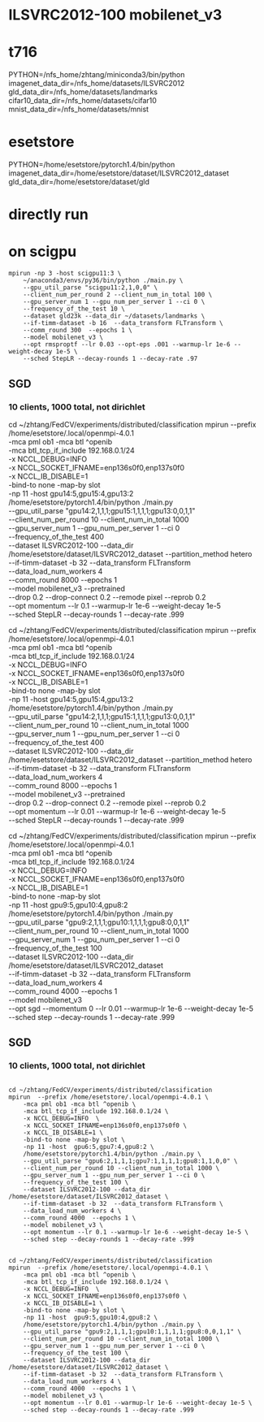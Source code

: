 # ILSVRC2012-100  mobilenet_v3

# t716
PYTHON=/nfs_home/zhtang/miniconda3/bin/python
imagenet_data_dir=/nfs_home/datasets/ILSVRC2012
gld_data_dir=/nfs_home/datasets/landmarks
cifar10_data_dir=/nfs_home/datasets/cifar10
mnist_data_dir=/nfs_home/datasets/mnist

# esetstore
PYTHON=/home/esetstore/pytorch1.4/bin/python
imagenet_data_dir=/home/esetstore/dataset/ILSVRC2012_dataset
gld_data_dir=/home/esetstore/dataset/gld


# directly run
# on scigpu
```
mpirun -np 3 -host scigpu11:3 \
    ~/anaconda3/envs/py36/bin/python ./main.py \
    --gpu_util_parse "scigpu11:2,1,0,0" \
    --client_num_per_round 2 --client_num_in_total 100 \
    --gpu_server_num 1 --gpu_num_per_server 1 --ci 0 \
    --frequency_of_the_test 10 \
    --dataset gld23k --data_dir ~/datasets/landmarks \
    --if-timm-dataset -b 16  --data_transform FLTransform \
    --comm_round 300  --epochs 1 \
    --model mobilenet_v3 \
    --opt rmsproptf --lr 0.03 --opt-eps .001 --warmup-lr 1e-6 --weight-decay 1e-5 \
    --sched StepLR --decay-rounds 1 --decay-rate .97
```

## SGD
### 10 clients, 1000 total, not dirichlet
cd ~/zhtang/FedCV/experiments/distributed/classification
mpirun  --prefix /home/esetstore/.local/openmpi-4.0.1 \
    -mca pml ob1 -mca btl ^openib \
    -mca btl_tcp_if_include 192.168.0.1/24 \
    -x NCCL_DEBUG=INFO  \
    -x NCCL_SOCKET_IFNAME=enp136s0f0,enp137s0f0 \
    -x NCCL_IB_DISABLE=1 \
    -bind-to none -map-by slot \
    -np 11 -host  gpu14:5,gpu15:4,gpu13:2 \
    /home/esetstore/pytorch1.4/bin/python ./main.py \
    --gpu_util_parse "gpu14:2,1,1,1;gpu15:1,1,1,1;gpu13:0,0,1,1" \
    --client_num_per_round 10 --client_num_in_total 1000 \
    --gpu_server_num 1 --gpu_num_per_server 1 --ci 0 \
    --frequency_of_the_test 400 \
    --dataset ILSVRC2012-100 --data_dir /home/esetstore/dataset/ILSVRC2012_dataset --partition_method hetero \
    --if-timm-dataset -b 32  --data_transform FLTransform \
    --data_load_num_workers 4 \
    --comm_round 8000  --epochs 1 \
    --model mobilenet_v3 --pretrained \
    --drop 0.2 --drop-connect 0.2 --remode pixel --reprob 0.2 \
    --opt momentum --lr 0.1 --warmup-lr 1e-6 --weight-decay 1e-5 \
    --sched StepLR --decay-rounds 1 --decay-rate .999

cd ~/zhtang/FedCV/experiments/distributed/classification
mpirun  --prefix /home/esetstore/.local/openmpi-4.0.1 \
    -mca pml ob1 -mca btl ^openib \
    -mca btl_tcp_if_include 192.168.0.1/24 \
    -x NCCL_DEBUG=INFO  \
    -x NCCL_SOCKET_IFNAME=enp136s0f0,enp137s0f0 \
    -x NCCL_IB_DISABLE=1 \
    -bind-to none -map-by slot \
    -np 11 -host  gpu14:5,gpu15:4,gpu13:2 \
    /home/esetstore/pytorch1.4/bin/python ./main.py \
    --gpu_util_parse "gpu14:2,1,1,1;gpu15:1,1,1,1;gpu13:0,0,1,1" \
    --client_num_per_round 10 --client_num_in_total 1000 \
    --gpu_server_num 1 --gpu_num_per_server 1 --ci 0 \
    --frequency_of_the_test 400 \
    --dataset ILSVRC2012-100 --data_dir /home/esetstore/dataset/ILSVRC2012_dataset --partition_method hetero \
    --if-timm-dataset -b 32  --data_transform FLTransform \
    --data_load_num_workers 4 \
    --comm_round 8000  --epochs 1 \
    --model mobilenet_v3 --pretrained \
    --drop 0.2 --drop-connect 0.2 --remode pixel --reprob 0.2 \
    --opt momentum --lr 0.01 --warmup-lr 1e-6 --weight-decay 1e-5 \
    --sched StepLR --decay-rounds 1 --decay-rate .999


cd ~/zhtang/FedCV/experiments/distributed/classification
mpirun  --prefix /home/esetstore/.local/openmpi-4.0.1 \
    -mca pml ob1 -mca btl ^openib \
    -mca btl_tcp_if_include 192.168.0.1/24 \
    -x NCCL_DEBUG=INFO  \
    -x NCCL_SOCKET_IFNAME=enp136s0f0,enp137s0f0 \
    -x NCCL_IB_DISABLE=1 \
    -bind-to none -map-by slot \
    -np 11 -host  gpu9:5,gpu10:4,gpu8:2 \
    /home/esetstore/pytorch1.4/bin/python ./main.py \
    --gpu_util_parse "gpu9:2,1,1,1;gpu10:1,1,1,1;gpu8:0,0,1,1" \
    --client_num_per_round 10 --client_num_in_total 1000 \
    --gpu_server_num 1 --gpu_num_per_server 1 --ci 0 \
    --frequency_of_the_test 100 \
    --dataset ILSVRC2012-100 --data_dir /home/esetstore/dataset/ILSVRC2012_dataset \
    --if-timm-dataset -b 32  --data_transform FLTransform \
    --data_load_num_workers 4 \
    --comm_round 4000  --epochs 1 \
    --model mobilenet_v3 \
    --opt sgd --momentum 0  --lr 0.01 --warmup-lr 1e-6 --weight-decay 1e-5 \
    --sched step --decay-rounds 1 --decay-rate .999



## SGD
### 10 clients, 1000 total, not dirichlet
```

cd ~/zhtang/FedCV/experiments/distributed/classification
mpirun  --prefix /home/esetstore/.local/openmpi-4.0.1 \
    -mca pml ob1 -mca btl ^openib \
    -mca btl_tcp_if_include 192.168.0.1/24 \
    -x NCCL_DEBUG=INFO  \
    -x NCCL_SOCKET_IFNAME=enp136s0f0,enp137s0f0 \
    -x NCCL_IB_DISABLE=1 \
    -bind-to none -map-by slot \
    -np 11 -host  gpu6:5,gpu7:4,gpu8:2 \
    /home/esetstore/pytorch1.4/bin/python ./main.py \
    --gpu_util_parse "gpu6:2,1,1,1;gpu7:1,1,1,1;gpu8:1,1,0,0" \
    --client_num_per_round 10 --client_num_in_total 1000 \
    --gpu_server_num 1 --gpu_num_per_server 1 --ci 0 \
    --frequency_of_the_test 100 \
    --dataset ILSVRC2012-100 --data_dir /home/esetstore/dataset/ILSVRC2012_dataset \
    --if-timm-dataset -b 32  --data_transform FLTransform \
    --data_load_num_workers 4 \
    --comm_round 4000  --epochs 1 \
    --model mobilenet_v3 \
    --opt momentum --lr 0.1 --warmup-lr 1e-6 --weight-decay 1e-5 \
    --sched step --decay-rounds 1 --decay-rate .999


cd ~/zhtang/FedCV/experiments/distributed/classification
mpirun  --prefix /home/esetstore/.local/openmpi-4.0.1 \
    -mca pml ob1 -mca btl ^openib \
    -mca btl_tcp_if_include 192.168.0.1/24 \
    -x NCCL_DEBUG=INFO  \
    -x NCCL_SOCKET_IFNAME=enp136s0f0,enp137s0f0 \
    -x NCCL_IB_DISABLE=1 \
    -bind-to none -map-by slot \
    -np 11 -host  gpu9:5,gpu10:4,gpu8:2 \
    /home/esetstore/pytorch1.4/bin/python ./main.py \
    --gpu_util_parse "gpu9:2,1,1,1;gpu10:1,1,1,1;gpu8:0,0,1,1" \
    --client_num_per_round 10 --client_num_in_total 1000 \
    --gpu_server_num 1 --gpu_num_per_server 1 --ci 0 \
    --frequency_of_the_test 100 \
    --dataset ILSVRC2012-100 --data_dir /home/esetstore/dataset/ILSVRC2012_dataset \
    --if-timm-dataset -b 32  --data_transform FLTransform \
    --data_load_num_workers 4 \
    --comm_round 4000  --epochs 1 \
    --model mobilenet_v3 \
    --opt momentum --lr 0.01 --warmup-lr 1e-6 --weight-decay 1e-5 \
    --sched step --decay-rounds 1 --decay-rate .999




